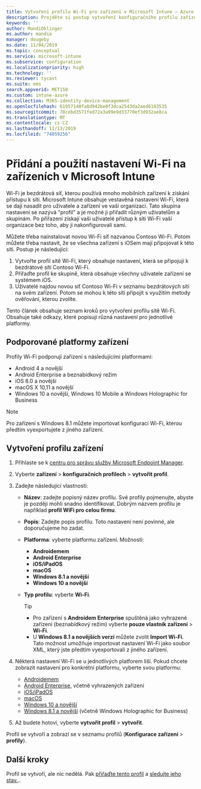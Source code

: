 ```yaml
---
title: Vytvoření profilu Wi-Fi pro zařízení v Microsoft Intune – Azure | Microsoft Docs
description: Projděte si postup vytvoření konfiguračního profilu zařízení v Microsoft Intune. Vytvářejte profily pro Android, Android Enterprise, Android webceloobrazovkový, iOS, macOS, Windows 10 a novější a Windows Holografick pro firmy. Pomocí těchto profilů můžete vytvořit připojení Wi-Fi pro použití certifikátů, volbu typu protokolu EAP, výběr metody ověřování, povolení proxy a další.
keywords: ''
author: MandiOhlinger
ms.author: mandia
manager: dougeby
ms.date: 11/04/2019
ms.topic: conceptual
ms.service: microsoft-intune
ms.subservice: configuration
ms.localizationpriority: high
ms.technology: ''
ms.reviewer: tycast
ms.suite: ems
search.appverid: MET150
ms.custom: intune-azure
ms.collection: M365-identity-device-management
ms.openlocfilehash: 61957140fa8d942be0f3dca2543da2aed6183535
ms.sourcegitcommit: 78cebd3571fed72a3a99e9d33770ef3d932ae8ca
ms.translationtype: MT
ms.contentlocale: cs-CZ
ms.lasthandoff: 11/13/2019
ms.locfileid: "74059256"
---
```

# <a name="add-and-use-wi-fi-settings-on-your-devices-in-microsoft-intune"></a>Přidání a použití nastavení Wi-Fi na zařízeních v Microsoft Intune

Wi-Fi je bezdrátová síť, kterou používá mnoho mobilních zařízení k získání přístupu k síti. Microsoft Intune obsahuje vestavěná nastavení Wi-Fi, která se dají nasadit pro uživatele a zařízení ve vaší organizaci. Tato skupina nastavení se nazývá "profil" a je možné ji přiřadit různým uživatelům a skupinám. Po přiřazení získají vaši uživatelé přístup k síti Wi-Fi vaší organizace bez toho, aby ji nakonfigurovali sami.

Můžete třeba nainstalovat novou Wi-Fi síť nazvanou Contoso Wi-Fi. Potom můžete třeba nastavit, že se všechna zařízení s iOSem mají připojovat k této síti. Postup je následující:

1. Vytvořte profil sítě Wi-Fi, který obsahuje nastavení, která se připojují k bezdrátové síti Contoso Wi-Fi.
2. Přiřaďte profil ke skupině, která obsahuje všechny uživatele zařízení se systémem iOS.
3. Uživatelé najdou novou síť Contoso Wi-Fi v seznamu bezdrátových sítí na svém zařízení. Potom se mohou k této síti připojit s využitím metody ověřování, kterou zvolíte.

Tento článek obsahuje seznam kroků pro vytvoření profilu sítě Wi-Fi. Obsahuje také odkazy, které popisují různá nastavení pro jednotlivé platformy.

## <a name="supported-device-platforms"></a>Podporované platformy zařízení

Profily Wi-Fi podporují zařízení s následujícími platformami:

- Android 4 a novější
- Android Enterprise a beznabídkový režim
- iOS 8.0 a novější
- macOS X 10,11 a novější
- Windows 10 a novější, Windows 10 Mobile a Windows Holographic for Business

> [!NOTE]
> Pro zařízení s Windows 8.1 můžete importovat konfiguraci Wi-Fi, kterou předtím vyexportujete z jiného zařízení.

## <a name="create-a-device-profile"></a>Vytvoření profilu zařízení

1. Přihlaste se k [centru pro správu služby Microsoft Endpoint Manager](https://go.microsoft.com/fwlink/?linkid=2109431).
2. Vyberte **zařízení** > **konfiguračních profilech** > **vytvořit profil**.
3. Zadejte následující vlastnosti:

    - **Název**: zadejte popisný název profilu. Své profily pojmenujte, abyste je později mohli snadno identifikovat. Dobrým názvem profilu je například **profil WiFi pro celou firmu**.
    - **Popis**: Zadejte popis profilu. Toto nastavení není povinné, ale doporučujeme ho zadat.
    - **Platforma**: vyberte platformu zařízení. Možnosti:

      - **Androidemem**
      - **Android Enterprise**
      - **iOS/iPadOS**
      - **macOS**
      - **Windows 8.1 a novější**
      - **Windows 10 a novější**

    - **Typ profilu**: vyberte **Wi-Fi**.

      > [!TIP]
      >
      > - Pro zařízení s **Androidem Enterprise** spuštěná jako vyhrazené zařízení (beznabídkový režim) vyberte **pouze vlastník zařízení** > **Wi-Fi**.
      > - U **Windows 8.1 a novějších verzí** můžete zvolit **Import Wi-Fi**. Tato možnost umožňuje importovat nastavení Wi-Fi jako soubor XML, který jste předtím vyexportovali z jiného zařízení.

4. Některá nastavení Wi-Fi se u jednotlivých platforem liší. Pokud chcete zobrazit nastavení pro konkrétní platformu, vyberte svou platformu:

    - [Androidemem](wi-fi-settings-android.md)
    - [Android Enterprise](wi-fi-settings-android-enterprise.md), včetně vyhrazených zařízení
    - [iOS/iPadOS](wi-fi-settings-ios.md)
    - [macOS](wi-fi-settings-macos.md)
    - [Windows 10 a novější](wi-fi-settings-windows.md)
    - [Windows 8.1 a novější](wi-fi-settings-import-windows-8-1.md) (včetně Windows Holographic for Business)

5. Až budete hotovi, vyberte **vytvořit profil** > **vytvořit**.

Profil se vytvoří a zobrazí se v seznamu profilů (**Konfigurace zařízení** > **profily**).

## <a name="next-steps"></a>Další kroky

Profil se vytvoří, ale nic nedělá. Pak [přiřaďte tento profil](device-profile-assign.md) a [sledujte jeho stav.](device-profile-monitor.md)..
